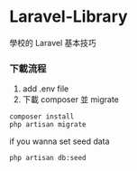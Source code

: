 # Laravel-Library
學校的 Laravel 基本技巧
### 下載流程
1. add .env file
2. 下載 composer 並 migrate
```shell = 
composer install
php artisan migrate
 ```
 if you wanna set seed data
 ```shell = 
 php artisan db:seed 
 ```
 